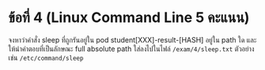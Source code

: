 # ข้อที่ 4 (Linux Command Line 5 คะแนน)

จงหาว่าคำสั่ง sleep ที่ถูกรันอยู่ใน pod student[XXX]-result-[HASH] อยู่ใน path ใด และให้นำคำตอบที่เป็นลักษณะ full absolute path ใส่ลงไปในไฟล์ `/exam/4/sleep.txt` ตัวอย่างเช่น `/etc/command/sleep`